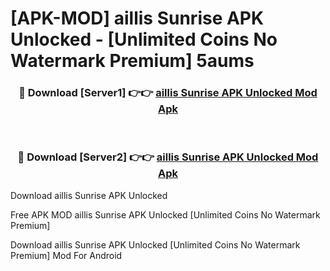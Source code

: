 # [APK-MOD] aillis Sunrise APK Unlocked - [Unlimited Coins No Watermark Premium] 5aums



<div align="center">
<h3>🔴 Download [Server1] 👉👉 <a href="https://momento.my/?title=aillis_Sunrise_APK_Unlocked">aillis Sunrise APK Unlocked Mod Apk</a></h3><br>

<h3>🔴 Download [Server2] 👉👉 <a href="https://momento.my/?title=aillis_Sunrise_APK_Unlocked">aillis Sunrise APK Unlocked Mod Apk</a></h3>
</div>



Download aillis Sunrise APK Unlocked 

Free APK MOD aillis Sunrise APK Unlocked [Unlimited Coins No Watermark Premium]

Download aillis Sunrise APK Unlocked [Unlimited Coins No Watermark Premium] Mod For Android
